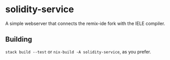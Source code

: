 # solidity-service

A simple webserver that connects the remix-ide fork with the IELE compiler.

## Building

`stack build --test` or `nix-build -A solidity-service`, as you prefer.


